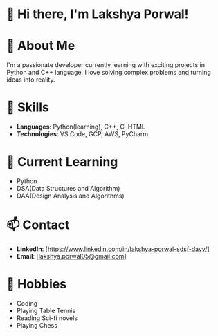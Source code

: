 # 👋 Hi there, I'm Lakshya Porwal!

# 🚀 About Me
I'm a passionate developer currently learning with exciting projects in Python and C++ language. I love solving complex problems and turning ideas into reality.

# 💼 Skills
- **Languages**: Python(learning), C++, C ,HTML
- **Technologies**: VS Code, GCP, AWS, PyCharm

# 🌱 Current Learning
- Python
- DSA(Data Structures and Algorithm)
- DAA(Design Analysis and Algorithms)

# 📫 Contact
- **LinkedIn**: [https://www.linkedin.com/in/lakshya-porwal-sdsf-davv/]
- **Email**: [lakshya.porwal05@gmail.com]
  
# 🎨 Hobbies
- Coding
- Playing Table Tennis
- Reading Sci-fi novels
- Playing Chess

